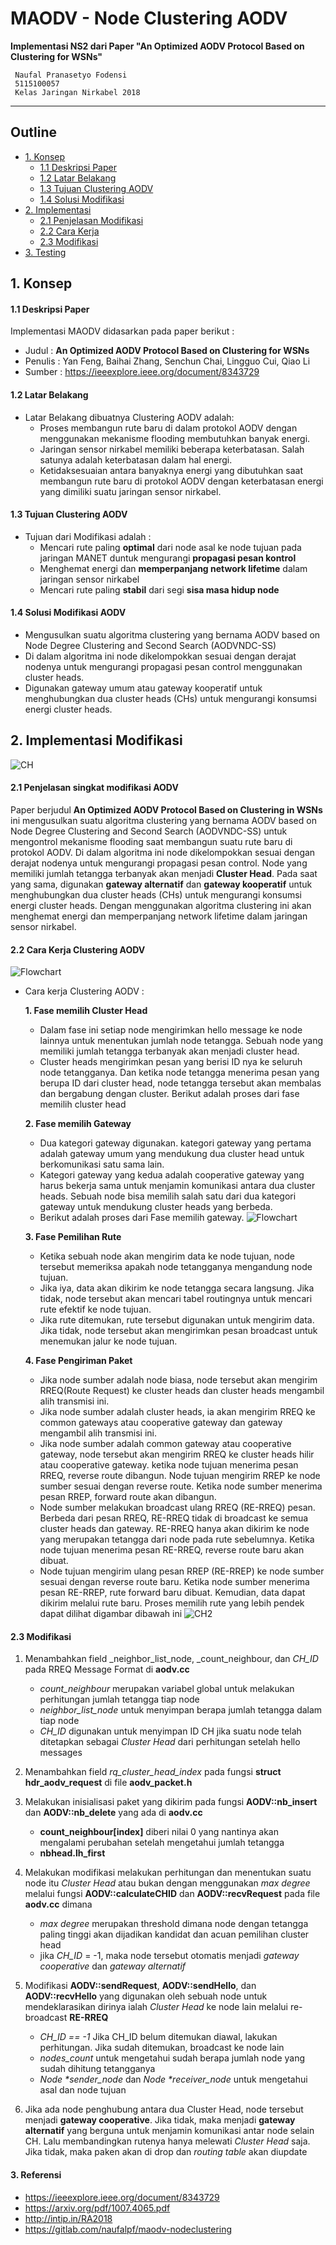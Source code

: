 # MAODV - Node Clustering AODV

**Implementasi NS2 dari Paper "An Optimized AODV Protocol Based on Clustering for WSNs"**

     Naufal Pranasetyo Fodensi
     5115100057
     Kelas Jaringan Nirkabel 2018
---
## Outline
  - [1. Konsep](#1-konsep)
    - [1.1 Deskripsi Paper](#11-deskripsi-paper)
    - [1.2 Latar Belakang](#12-latar-belakang)
    - [1.3 Tujuan Clustering AODV](#13-tujuan-clustering-aodv)
    - [1.4 Solusi Modifikasi](#14-solusi-modifikasi-aodv)
  - [2. Implementasi](#2-implementasi-modifikasi)
    - [2.1 Penjelasan Modifikasi](#21-penjelasan-singkat-modifikasi-aodv)
    - [2.2 Cara Kerja](#22-cara-kerja-clustering-aodv)
    - [2.3 Modifikasi](#23-modifikasi)
  - [3. Testing](#3-referensi)

## 1. Konsep
#### 1.1 Deskripsi Paper

Implementasi MAODV didasarkan pada paper berikut :

* Judul : **An Optimized AODV Protocol Based on Clustering for WSNs**
* Penulis : Yan Feng, Baihai Zhang, Senchun Chai, Lingguo Cui, Qiao Li
* Sumber : https://ieeexplore.ieee.org/document/8343729

#### 1.2 Latar Belakang
* Latar Belakang dibuatnya Clustering AODV adalah:
     * Proses membangun rute baru di dalam protokol AODV dengan menggunakan mekanisme flooding membutuhkan banyak energi.
     * Jaringan sensor nirkabel memiliki beberapa keterbatasan. Salah satunya adalah keterbatasan dalam hal energi.
     * Ketidaksesuaian antara banyaknya energi yang dibutuhkan saat membangun rute baru di protokol AODV dengan keterbatasan energi yang dimiliki suatu jaringan sensor nirkabel.

#### 1.3 Tujuan Clustering AODV
* Tujuan dari Modifikasi adalah :
  * Mencari rute paling **optimal** dari node asal ke node tujuan pada jaringan MANET duntuk mengurangi **propagasi pesan kontrol**
  * Menghemat energi dan **memperpanjang network lifetime** dalam jaringan sensor nirkabel
  * Mencari rute paling **stabil** dari segi **sisa masa hidup node**

#### 1.4 Solusi Modifikasi AODV
 * Mengusulkan suatu algoritma clustering yang bernama AODV based on Node Degree Clustering and Second Search (AODVNDC-SS)
 * Di dalam algoritma ini node dikelompokkan sesuai dengan derajat nodenya untuk mengurangi propagasi pesan control menggunakan cluster heads.
 * Digunakan gateway umum atau gateway kooperatif untuk menghubungkan dua cluster heads (CHs) untuk mengurangi konsumsi energi cluster heads.


## 2. Implementasi Modifikasi
![CH](/img/ch.jpg)

#### 2.1 Penjelasan singkat modifikasi AODV
Paper berjudul **An Optimized AODV Protocol Based on Clustering in WSNs** ini mengusulkan suatu algoritma clustering yang bernama AODV based on Node Degree Clustering and Second Search (AODVNDC-SS) untuk mengontrol mekanisme flooding saat membangun suatu rute baru di protokol AODV. Di dalam algoritma ini node dikelompokkan sesuai dengan derajat nodenya untuk mengurangi propagasi pesan control. Node yang memiliki jumlah tetangga terbanyak akan menjadi **Cluster Head**. Pada saat yang sama, digunakan **gateway alternatif** dan **gateway kooperatif** untuk menghubungkan dua cluster heads (CHs) untuk mengurangi konsumsi energi cluster heads. Dengan menggunakan algoritma clustering ini akan menghemat energi dan memperpanjang network lifetime dalam jaringan sensor nirkabel.

#### 2.2 Cara Kerja Clustering AODV
![Flowchart](/img/flow.jpg)

* Cara kerja Clustering AODV :

  **1. Fase memilih Cluster Head**
     * Dalam fase ini setiap node mengirimkan hello message ke node lainnya untuk menentukan jumlah node tetangga. Sebuah node yang memiliki jumlah tetangga terbanyak akan menjadi cluster head.
     * Cluster heads mengirimkan pesan yang berisi ID nya ke seluruh node tetangganya. Dan ketika node tetangga menerima pesan yang berupa ID dari cluster head, node tetangga tersebut akan membalas dan bergabung dengan cluster. Berikut adalah proses dari fase memilih cluster head
     
  **2. Fase memilih Gateway**
    * Dua kategori gateway digunakan. kategori gateway yang pertama adalah gateway umum yang mendukung dua cluster head untuk berkomunikasi satu sama lain. 
    * Kategori gateway yang kedua adalah cooperative gateway yang harus bekerja sama untuk menjamin komunikasi antara dua cluster heads. Sebuah node bisa memilih salah satu dari dua kategori gateway untuk mendukung cluster heads yang berbeda.
  * Berikut adalah proses dari Fase memilih gateway. 
  ![Flowchart](/img/flow2.jpg)
  

  **3. Fase Pemilihan Rute**
    * Ketika sebuah node akan mengirim data ke node tujuan, node tersebut memeriksa apakah node tetangganya mengandung node tujuan. 
    * Jika iya, data akan dikirim ke node tetangga secara langsung. Jika tidak, node tersebut akan mencari tabel routingnya untuk mencari rute efektif ke node tujuan. 
    * Jika rute ditemukan, rute tersebut digunakan untuk mengirim data. Jika tidak, node tersebut akan mengirimkan pesan broadcast untuk menemukan jalur ke node tujuan. 

  
  **4. Fase Pengiriman Paket**
    * Jika node sumber adalah node biasa, node tersebut akan mengirim RREQ(Route Request) ke cluster heads dan cluster heads mengambil alih transmisi ini. 
    * Jika node sumber adalah cluster heads, ia akan mengirim RREQ ke common gateways atau cooperative gateway dan gateway mengambil alih transmisi ini. 
    * Jika node sumber adalah common gateway atau cooperative gateway, node tersebut akan mengirim RREQ ke cluster heads hilir atau cooperative gateway. ketika node tujuan menerima pesan RREQ, reverse route dibangun. Node tujuan mengirim RREP ke node sumber sesuai dengan reverse route. Ketika node sumber menerima pesan RREP, forward route akan dibangun.
    * Node sumber melakukan broadcast ulang RREQ (RE-RREQ) pesan. Berbeda dari pesan RREQ, RE-RREQ tidak di broadcast ke semua cluster heads dan gateway. RE-RREQ hanya akan dikirim ke node yang merupakan tetangga dari node pada rute sebelumnya. Ketika node tujuan menerima pesan RE-RREQ, reverse route baru akan dibuat. 
    * Node tujuan mengirim ulang pesan RREP (RE-RREP) ke node sumber sesuai dengan reverse route baru. Ketika node sumber menerima pesan RE-RREP, rute forward baru dibuat. Kemudian, data dapat dikirim melalui rute baru. Proses memilih rute yang lebih pendek dapat dilihat digambar dibawah ini
    ![CH2](/img/ch2.jpg)

#### 2.3 Modifikasi
1. Menambahkan field _neighbor_list_node, _count_neighbour, dan _CH_ID_ pada RREQ Message Format di **aodv.cc**
    - _count_neighbour_ merupakan variabel global untuk melakukan perhitungan jumlah tetangga tiap node
    - _neighbor_list_node_ untuk menyimpan berapa jumlah tetangga dalam tiap node
    - _CH_ID_ digunakan untuk menyimpan ID CH jika suatu node telah ditetapkan sebagai *Cluster Head* dari perhitungan setelah hello messages

2. Menambahkan field _rq_cluster_head_index_ pada fungsi **struct hdr_aodv_request** di file **aodv_packet.h** 

3. Melakukan inisialisasi paket yang dikirim pada fungsi **AODV::nb_insert** dan **AODV::nb_delete** yang ada di **aodv.cc**
    - **count_neighbour[index]** diberi nilai 0 yang nantinya akan mengalami perubahan setelah mengetahui jumlah tetangga
    - **nbhead.lh_first** 

4. Melakukan modifikasi melakukan perhitungan dan menentukan suatu node itu _Cluster Head_ atau bukan dengan menggunakan _max degree_  melalui fungsi **AODV::calculateCHID** dan **AODV::recvRequest** pada file **aodv.cc** dimana
    - _max degree_ merupakan threshold dimana node dengan tetangga paling tinggi akan dijadikan kandidat dan acuan pemilihan cluster head
    - jika _CH_ID_ = -1, maka node tersebut otomatis menjadi _gateway cooperative_ dan _gateway alternatif_

5. Modifikasi **AODV::sendRequest**, **AODV::sendHello**, dan **AODV::recvHello** yang digunakan oleh sebuah node untuk mendeklarasikan dirinya ialah _Cluster Head_ ke node lain melalui re-broadcast **RE-RREQ**
    - _CH_ID == -1_ Jika CH_ID belum ditemukan diawal, lakukan perhitungan. Jika sudah ditemukan, broadcast ke node lain
    - _nodes_count_ untuk mengetahui sudah berapa jumlah node yang sudah dihitung tetangganya
    -  _Node *sender_node_ dan _Node *receiver_node_ untuk mengetahui asal dan node tujuan

6. Jika ada node penghubung antara dua Cluster Head, node tersebut menjadi **gateway cooperative**. Jika tidak, maka menjadi **gateway alternatif** yang berguna untuk menjamin komunikasi antar node selain CH. Lalu membandingkan rutenya hanya melewati _Cluster Head_ saja. Jika tidak, maka paken akan di drop dan _routing table_ akan diupdate

#### 3. Referensi
- https://ieeexplore.ieee.org/document/8343729
- https://arxiv.org/pdf/1007.4065.pdf
- http://intip.in/RA2018
- https://gitlab.com/naufalpf/maodv-nodeclustering

